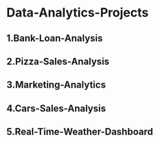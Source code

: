# Data-Analytics-Projects
## 1.Bank-Loan-Analysis
## 2.Pizza-Sales-Analysis 
## 3.Marketing-Analytics
## 4.Cars-Sales-Analysis
## 5.Real-Time-Weather-Dashboard
